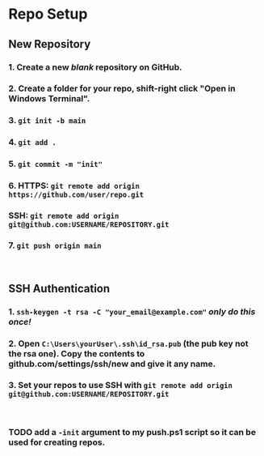 # Repo Setup

## New Repository

### 1. Create a new *blank* repository on GitHub.
### 2. Create a folder for your repo, shift-right click "Open in Windows Terminal".
### 3. `git init -b main`
### 4. `git add .`
### 5. `git commit -m "init"`
### 6. HTTPS: `git remote add origin https://github.com/user/repo.git`
### SSH: `git remote add origin git@github.com:USERNAME/REPOSITORY.git`
### 7. `git push origin main`
</br>

## SSH Authentication
### 1. `ssh-keygen -t rsa -C "your_email@example.com"` *only do this once!*
### 2. Open `C:\Users\yourUser\.ssh\id_rsa.pub` (the pub key not the rsa one). Copy the contents to github.com/settings/ssh/new and give it any name.
### 3. Set your repos to use SSH with `git remote add origin git@github.com:USERNAME/REPOSITORY.git`


</br>

### TODO add a `-init` argument to my push.ps1 script so it can be used for creating repos.